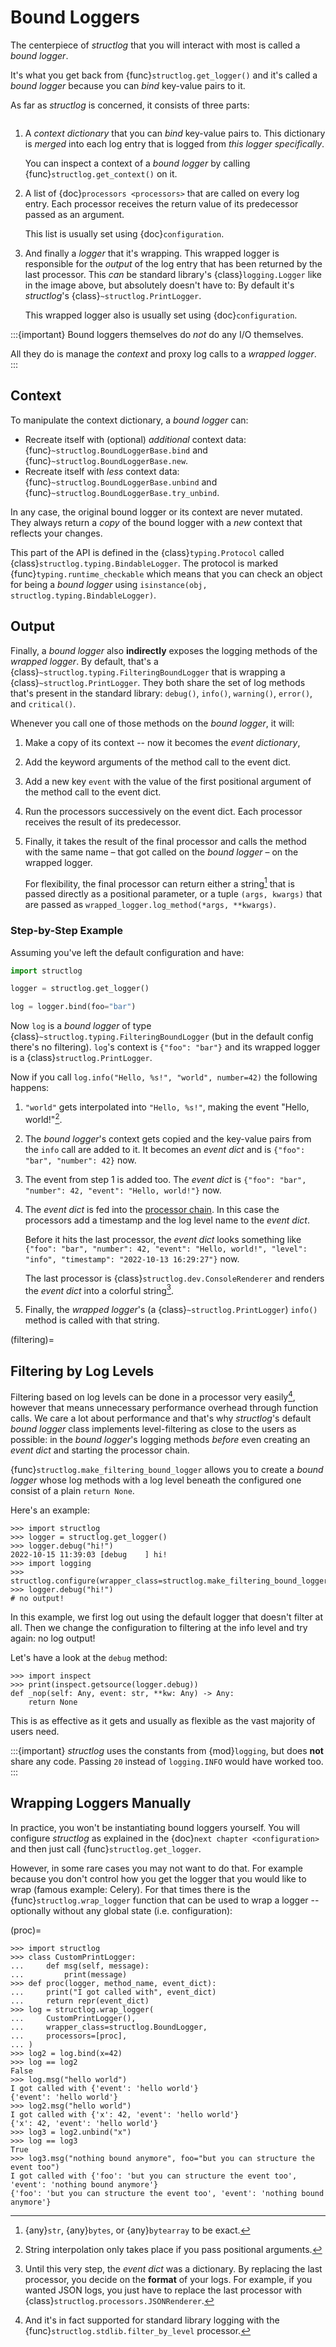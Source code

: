 # Bound Loggers

The centerpiece of *structlog* that you will interact with most is called a *bound logger*.

It's what you get back from {func}`structlog.get_logger()` and it's called a *bound logger* because you can *bind* key-value pairs to it.

As far as *structlog* is concerned, it consists of three parts:

```{image} _static/BoundLogger.svg
```

1. A *context dictionary* that you can *bind* key-value pairs to.
   This dictionary is *merged* into each log entry that is logged from *this logger specifically*.

   You can inspect a context of a *bound logger* by calling {func}`structlog.get_context()` on it.
2. A list of {doc}`processors <processors>` that are called on every log entry.
   Each processor receives the return value of its predecessor passed as an argument.

   This list is usually set using {doc}`configuration`.
3. And finally a *logger* that it's wrapping.
   This wrapped logger is responsible for the *output* of the log entry that has been returned by the last processor.
   This *can* be standard library's {class}`logging.Logger` like in the image above, but absolutely doesn't have to:
   By default it's *structlog*'s {class}`~structlog.PrintLogger`.

   This wrapped logger also is usually set using {doc}`configuration`.

:::{important}
Bound loggers themselves do *not* do any I/O themselves.

All they do is manage the *context* and proxy log calls to a *wrapped logger*.
:::


## Context

To manipulate the context dictionary, a *bound logger* can:

- Recreate itself with (optional) *additional* context data: {func}`~structlog.BoundLoggerBase.bind` and {func}`~structlog.BoundLoggerBase.new`.
- Recreate itself with *less* context data: {func}`~structlog.BoundLoggerBase.unbind` and {func}`~structlog.BoundLoggerBase.try_unbind`.

In any case, the original bound logger or its context are never mutated.
They always return a *copy* of the bound logger with a *new* context that reflects your changes.

This part of the API is defined in the {class}`typing.Protocol` called {class}`structlog.typing.BindableLogger`.
The protocol is marked {func}`typing.runtime_checkable` which means that you can check an object for being a *bound logger* using `isinstance(obj, structlog.typing.BindableLogger)`.


## Output

Finally, a *bound logger* also **indirectly** exposes the logging methods of the *wrapped logger*.
By default, that's a {class}`~structlog.typing.FilteringBoundLogger` that is wrapping a {class}`~structlog.PrintLogger`.
They both share the set of log methods that's present in the standard library: `debug()`, `info()`, `warning()`, `error()`, and `critical()`.

Whenever you call one of those methods on the *bound logger*, it will:

1. Make a copy of its context -- now it becomes the *event dictionary*,
2. Add the keyword arguments of the method call to the event dict.
3. Add a new key `event` with the value of the first positional argument of the method call to the event dict.
4. Run the processors successively on the event dict.
   Each processor receives the result of its predecessor.
5. Finally, it takes the result of the final processor and calls the method with the same name – that got called on the *bound logger* – on the wrapped logger.

   For flexibility, the final processor can return either a string[^str] that is passed directly as a positional parameter, or a tuple `(args, kwargs)` that are passed as `wrapped_logger.log_method(*args, **kwargs)`.

[^str]: {any}`str`, {any}`bytes`, or {any}`bytearray` to be exact.


### Step-by-Step Example

Assuming you've left the default configuration and have:

```python
import structlog

logger = structlog.get_logger()

log = logger.bind(foo="bar")
```

Now `log` is a *bound logger* of type {class}`~structlog.typing.FilteringBoundLogger` (but in the default config there's no filtering).
`log`'s context is `{"foo": "bar"}` and its wrapped logger is a {class}`structlog.PrintLogger`.

Now if you call `log.info("Hello, %s!", "world", number=42)` the following happens:

1. `"world"` gets interpolated into `"Hello, %s!"`, making the event "Hello, world!"[^interpolation].
2. The *bound logger*'s context gets copied and the key-value pairs from the `info` call are added to it.
   It becomes an *event dict* and is `{"foo": "bar", "number": 42}` now.
3. The event from step 1 is added too.
   The *event dict* is `{"foo": "bar", "number": 42, "event": "Hello, world!"}` now.
4. The *event dict* is fed into the [processor chain](processors.md).
   In this case the processors add a timestamp and the log level name to the *event dict*.

   Before it hits the last processor, the *event dict* looks something like `{"foo": "bar", "number": 42, "event": "Hello, world!", "level": "info", "timestamp": "2022-10-13 16:29:27"}` now.

   The last processor is {class}`structlog.dev.ConsoleRenderer` and renders the *event dict* into a colorful string[^json].
5. Finally, the *wrapped logger*'s (a {class}`~structlog.PrintLogger`) `info()` method is called with that string.

[^json]: Until this very step, the *event dict* was a dictionary.
   By replacing the last processor, you decide on the **format** of your logs.
   For example, if you wanted JSON logs, you just have to replace the last processor with {class}`structlog.processors.JSONRenderer`.

[^interpolation]: String interpolation only takes place if you pass positional arguments.

(filtering)=

## Filtering by Log Levels

Filtering based on log levels can be done in a processor very easily[^stdlib], however that means unnecessary performance overhead through function calls.
We care a lot about performance and that's why *structlog*'s default *bound logger* class implements level-filtering as close to the users as possible: in the *bound logger*'s logging methods *before* even creating an *event dict* and starting the processor chain.

{func}`structlog.make_filtering_bound_logger` allows you to create a *bound logger* whose log methods with a log level beneath the configured one consist of a plain `return None`.

Here's an example:

```pycon
>>> import structlog
>>> logger = structlog.get_logger()
>>> logger.debug("hi!")
2022-10-15 11:39:03 [debug    ] hi!
>>> import logging
>>> structlog.configure(wrapper_class=structlog.make_filtering_bound_logger(logging.INFO))
>>> logger.debug("hi!")
# no output!
```

In this example, we first log out using the default logger that doesn't filter at all.
Then we change the configuration to filtering at the info level and try again:
no log output!

Let's have a look at the `debug` method:

```pycon
>>> import inspect
>>> print(inspect.getsource(logger.debug))
def _nop(self: Any, event: str, **kw: Any) -> Any:
    return None
```

This is as effective as it gets and usually as flexible as the vast majority of users need.

:::{important}
*structlog* uses the constants from {mod}`logging`, but does **not** share any code.
Passing `20` instead of `logging.INFO` would have worked too.
:::

[^stdlib]: And it's in fact supported for standard library logging with the {func}`structlog.stdlib.filter_by_level` processor.


## Wrapping Loggers Manually

In practice, you won't be instantiating bound loggers yourself.
You will configure *structlog* as explained in the {doc}`next chapter <configuration>` and then just call {func}`structlog.get_logger`.

However, in some rare cases you may not want to do that.
For example because you don't control how you get the logger that you would like to wrap (famous example: Celery).
For that times there is the {func}`structlog.wrap_logger` function that can be used to wrap a logger -- optionally without any global state (i.e. configuration):

(proc)=

```{doctest}
>>> import structlog
>>> class CustomPrintLogger:
...     def msg(self, message):
...         print(message)
>>> def proc(logger, method_name, event_dict):
...     print("I got called with", event_dict)
...     return repr(event_dict)
>>> log = structlog.wrap_logger(
...     CustomPrintLogger(),
...     wrapper_class=structlog.BoundLogger,
...     processors=[proc],
... )
>>> log2 = log.bind(x=42)
>>> log == log2
False
>>> log.msg("hello world")
I got called with {'event': 'hello world'}
{'event': 'hello world'}
>>> log2.msg("hello world")
I got called with {'x': 42, 'event': 'hello world'}
{'x': 42, 'event': 'hello world'}
>>> log3 = log2.unbind("x")
>>> log == log3
True
>>> log3.msg("nothing bound anymore", foo="but you can structure the event too")
I got called with {'foo': 'but you can structure the event too', 'event': 'nothing bound anymore'}
{'foo': 'but you can structure the event too', 'event': 'nothing bound anymore'}
```
